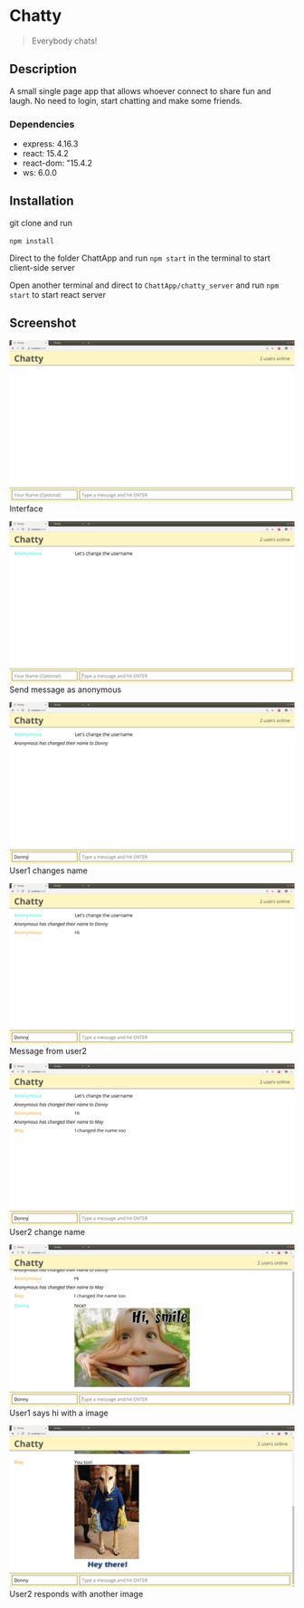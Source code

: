 # Chatty

> Everybody chats!

## Description

A small single page app that allows whoever connect to share fun and laugh. No need to login, start chatting and make some friends.

### Dependencies
* express: 4.16.3
* react: 15.4.2
* react-dom: "15.4.2
* ws: 6.0.0

## Installation

git clone and run
 
` npm install `

Direct to the folder ChattApp and run `npm start` in the terminal to start client-side server

Open another terminal and direct to `ChattApp/chatty_server` and run `npm start` to start react server 

## Screenshot
![interface](https://raw.githubusercontent.com/donny1103/ChattyApp/master/build/images/interface.png) Interface

![message](https://raw.githubusercontent.com/donny1103/ChattyApp/master/build/images/1stmess.png) Send message as anonymous 

![change name](https://raw.githubusercontent.com/donny1103/ChattyApp/master/build/images/client1changename.png) User1 changes name

![user2](https://raw.githubusercontent.com/donny1103/ChattyApp/master/build/images/client2.png) Message from user2

![change name user2](https://raw.githubusercontent.com/donny1103/ChattyApp/master/build/images/client2changename.png) User2 change name

![user1 image](https://raw.githubusercontent.com/donny1103/ChattyApp/master/build/images/client1img.png) User1 says hi with a image

![user2 image](https://raw.githubusercontent.com/donny1103/ChattyApp/master/build/images/client2img.png) User2 responds with another image
